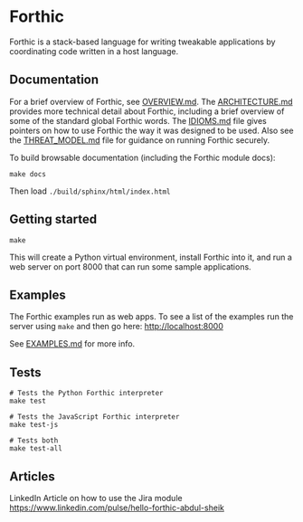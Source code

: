 # Forthic

Forthic is a stack-based language for writing tweakable applications by coordinating code written in a host language.

## Documentation
For a brief overview of Forthic, see [OVERVIEW.md](docs/OVERVIEW.md). The [ARCHITECTURE.md](docs/ARCHITECTURE.md) provides more technical detail about Forthic, including a brief overview of some of the standard global Forthic words. The [IDIOMS.md](docs/IDIOMS.md) file gives pointers on how to use Forthic the way it was designed to be used. Also see the [THREAT_MODEL.md](docs/THREAT_MODEL.md) file for guidance on running Forthic securely.

To build browsable documentation (including the Forthic module docs):
```
make docs
```
Then load `./build/sphinx/html/index.html`

## Getting started
```
make
```
This will create a Python virtual environment, install Forthic into it, and run a
web server on port 8000 that can run some sample applications.

## Examples
The Forthic examples run as web apps. To see a list of the examples run the server using `make` and then go here: [http://localhost:8000](http://localhost:8000)

See [EXAMPLES.md](docs/EXAMPLES.md) for more info.


## Tests
```
# Tests the Python Forthic interpreter
make test

# Tests the JavaScript Forthic interpreter
make test-js

# Tests both
make test-all
```
## Articles
LinkedIn Article on how to use the Jira module https://www.linkedin.com/pulse/hello-forthic-abdul-sheik
